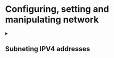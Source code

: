# Configuring, setting and manipulating network


<details>

<summary><h2>Subneting IPV4 addresses</h2></summary>

- ## Via C/C++
```C
#include <stdio.h>
#include <coffee_ip/subnet.h>

int main() {
    uint8_t IP_ADDRESS[4] = {0xC0, 0xA8, 0x01, 0xb5};
    uint32_t baseIP = netArrayToInt(IP_ADDRESS);

    int _n_Subnets = 4; // Number of subnets to create
    int* prefixes = net_prefixes(_n_Subnets, baseIP);

    apply_subnet(baseIP, prefixes[0], prefixes[1]);

    char buffer[255];
    assign_buffer(baseIP, buffer);
    printf("Successfuly applied subnet to IP: %s", buffer);

}

```

### Output:

```bat
Successfuly applied subnet to IP: 192.168.1.181
```

- ## Via htconfig

```haskell
extern printf

start func __start_config:
  
  ? IP_HEX -> {0xc0, 0xa8, 0x01, 0xb5}
  num IP_CONVERTED -> netArrayToInt IP_HEX
  mov baseIP, #netArraytoInt

  num _n_Subnets -> 4
  
  ? net_prefixes -> prefixes _n_Subnets, IP_HEX
  call func apply_subnet baseIP, prefixes[0], prefixes[1]

end func

```

</details>
